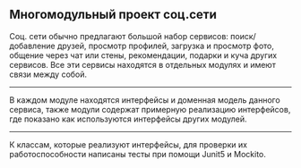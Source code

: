 **Многомодульный проект соц.сети**
---

Соц. сети обычно предлагают большой набор сервисов: 
поиск/добавление друзей, просмотр профилей,  загрузка и 
просмотр фото, общение через чат или стены, рекомендации, 
подарки и куча других сервисов. Все эти сервисы находятся 
в отдельных модулях и имеют связи между собой.

---

В каждом модуле находятся интерфейсы и доменная модель данного сервиса, также 
модули содержат примерную реализацию интерфейсов, где показано как 
используются интерфейсы других модулей.

---

К классам, которые реализуют интерфейсы, для проверки их работоспособности написаны
тесты при помощи Junit5 и Mockito.

